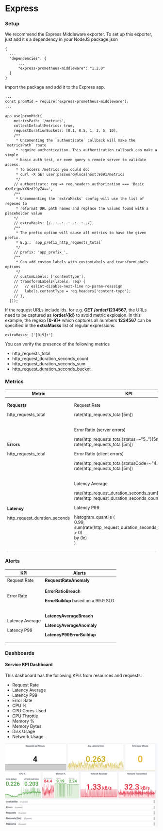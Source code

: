 # Express

### Setup

We recommend the Express Middleware exporter. To set up this exporter, just add it s a dependency in your NodeJS package.json

```
{
  ...
  "dependencies": {
      ...
      "express-prometheus-middleware": "1.2.0"     
  }
}
```

Import the package and add it to the Express app.

```
...
const promMid = require('express-prometheus-middleware');
...

app.use(promMid({
    metricsPath: '/metrics',
    collectDefaultMetrics: true,
    requestDurationBuckets: [0.1, 0.5, 1, 3, 5, 10],
    /**
     * Uncomenting the `authenticate` callback will make the `metricsPath` route
     * require authentication. This authentication callback can make a simple
     * basic auth test, or even query a remote server to validate access.
     * To access /metrics you could do:
     * curl -X GET user:password@localhost:9091/metrics
     */
    // authenticate: req => req.headers.authorization === 'Basic dXNlcjpwYXNzd29yZA==',
    /**
     * Uncommenting the `extraMasks` config will use the list of regexes to
     * reformat URL path names and replace the values found with a placeholder value
    */
    // extraMasks: [/..:..:..:..:..:../],
    /**
     * The prefix option will cause all metrics to have the given prefix.
     * E.g.: `app_prefix_http_requests_total`
     */
    // prefix: 'app_prefix_',
    /**
     * Can add custom labels with customLabels and transformLabels options
     */
    // customLabels: ['contentType'],
    // transformLabels(labels, req) {
    //   // eslint-disable-next-line no-param-reassign
    //   labels.contentType = req.headers['content-type'];
    // },
  }));
```

If the request URLs include ids. for e.g. **GET /order/1234567**, the URLs need to be captured as **/order/{id}** to avoid metric explosion. In this example, the regexp **\[0-9]+** which captures all numbers **1234567** can be specified in the **extraMasks** list of regular expressions.&#x20;

```
extraMasks: ['[0-9]+']
```

You can verify the presence of the following metrics

* http\_requests\_total
* http\_request\_duration\_seconds\_count
* http\_request\_duration\_seconds\_sum
* http\_request\_duration\_seconds\_bucket

### Metrics

| **Metric**                                                          | **KPI**                                                                                                                                                                                                                                                  |
| ------------------------------------------------------------------- | -------------------------------------------------------------------------------------------------------------------------------------------------------------------------------------------------------------------------------------------------------- |
| <p><strong>Requests</strong></p><p>http_requests_total</p>          | <p>Request Rate</p><p>rate(http_requests_total[5m])</p>                                                                                                                                                                                                  |
| <p><strong>Errors</strong></p><p>http_requests_total</p>            | <p>Error Ratio (server errors)</p><p>rate(http_requests_total{status=~"5.."}[5m])/ rate(http_requests_total[5m])</p><p>Error Ratio (client errors)</p><p>rate(http_requests_total{statusCode=~"4.."}[5m])/ rate(http_requests_total[5m])</p>             |
| <p><strong>Latency</strong></p><p>http_request_duration_seconds</p> | <p>Latency Average</p><p>rate(http_request_duration_seconds_sum[5m])/ rate(http_request_duration_seconds_count[5m])</p><p>Latency P99</p><p>histogram_quantile (<br>0.99,<br>sum(rate(http_request_duration_seconds_bucket[1m]) > 0)<br>by (le)<br>)</p> |

### Alerts

| **KPI**                                  | **Alerts**                                                                                                                              |
| ---------------------------------------- | --------------------------------------------------------------------------------------------------------------------------------------- |
| Request Rate                             | **RequestRateAnomaly**                                                                                                                  |
| Error Rate                               | <p><strong>ErrorRatioBreach</strong></p><p><strong>ErrorBuildup</strong> based on a 99.9 SLO</p>                                        |
| <p>Latency Average</p><p>Latency P99</p> | <p><strong>LatencyAverageBreach</strong></p><p><strong>LatencyAverageAnomaly</strong></p><p><strong>LatencyP99ErrorBuildup</strong></p> |

### Dashboards

#### Service KPI Dashboard

This dashboard has the following KPIs from resources and requests:

* Request Rate
* Latency Average
* Latency P99
* Error Rate
* CPU %
* CPU Cores Used
* CPU Throttle
* Memory %
* Memory Bytes
* Disk Usage
* Network Usage

![](<../../.gitbook/assets/image (18).png>)
